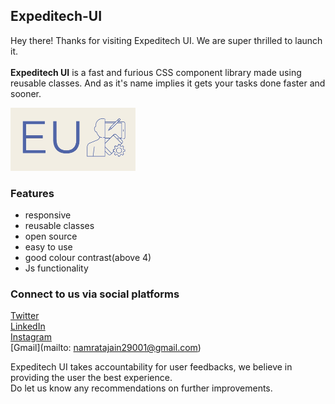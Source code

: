 ## Expeditech-UI
Hey there! Thanks for visiting Expeditech UI. We are super thrilled to launch it.<br><br>
**Expeditech UI** is a fast and furious CSS component library made using reusable classes. And as it's name implies it gets your tasks done faster and sooner.

<img src="https://github.com/Namrata-J/Expeditech-UI/blob/dev/Images/Expeditech%20UI-logos.jpeg" alt="drawing" width="200"/>

### Features
* responsive
* reusable classes
* open source
* easy to use
* good colour contrast(above 4)
* Js functionality


### Connect to us via social platforms
[Twitter](https://twitter.com/muse_the_coder) <br>
[LinkedIn](https://www.linkedin.com/in/namrata-jain-2b6203216/) <br>
[Instagram](https://www.instagram.com/the_dexterous_me/?r=nametag) <br>
[Gmail](mailto: namratajain29001@gmail.com) <br>


Expeditech UI takes accountability for user feedbacks, we believe in providing the user the best experience.<br>
Do let us know any recommendations on further improvements.
